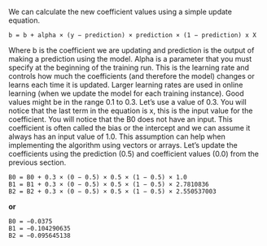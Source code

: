 We can calculate the new coefficient values using a simple update equation.

```
b = b + alpha × (y − prediction) × prediction × (1 − prediction) x X
```

Where b is the coefficient we are updating and prediction is the output of making a prediction
using the model. Alpha is a parameter that you must specify at the beginning of the training
run. This is the learning rate and controls how much the coefficients (and therefore the model)
changes or learns each time it is updated. Larger learning rates are used in online learning
(when we update the model for each training instance). Good values might be in the range 0.1
to 0.3. Let’s use a value of 0.3.
You will notice that the last term in the equation is x, this is the input value for the
coefficient. You will notice that the B0 does not have an input. This coefficient is often called
the bias or the intercept and we can assume it always has an input value of 1.0. This assumption
can help when implementing the algorithm using vectors or arrays. Let’s update the coefficients
using the prediction (0.5) and coefficient values (0.0) from the previous section.

```
B0 = B0 + 0.3 × (0 − 0.5) × 0.5 × (1 − 0.5) × 1.0
B1 = B1 + 0.3 × (0 − 0.5) × 0.5 × (1 − 0.5) × 2.7810836
B2 = B2 + 0.3 × (0 − 0.5) × 0.5 × (1 − 0.5) × 2.550537003
```

**or**

```
B0 = −0.0375
B1 = −0.104290635
B2 = −0.095645138
```
